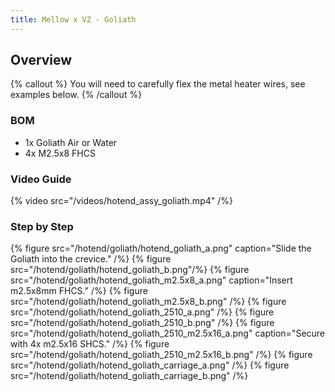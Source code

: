 ```yaml
---
title: Mellow x VZ - Goliath
---
```


## Overview

{% callout %}
You will need to carefully flex the metal heater wires, see examples below.
{% /callout %}

### BOM

- 1x Goliath Air or Water
- 4x M2.5x8 FHCS

### Video Guide
{% video src="/videos/hotend_assy_goliath.mp4" /%}

### Step by Step
{% figure src="/hotend/goliath/hotend_goliath_a.png" caption="Slide the Goliath into the crevice." /%}
{% figure src="/hotend/goliath/hotend_goliath_b.png"/%}
{% figure src="/hotend/goliath/hotend_goliath_m2.5x8_a.png" caption="Insert m2.5x8mm FHCS." /%}
{% figure src="/hotend/goliath/hotend_goliath_m2.5x8_b.png" /%}
{% figure src="/hotend/goliath/hotend_goliath_2510_a.png" /%}
{% figure src="/hotend/goliath/hotend_goliath_2510_b.png" /%}
{% figure src="/hotend/goliath/hotend_goliath_2510_m2.5x16_a.png" caption="Secure with 4x m2.5x16 SHCS." /%}
{% figure src="/hotend/goliath/hotend_goliath_2510_m2.5x16_b.png" /%}
{% figure src="/hotend/goliath/hotend_goliath_carriage_a.png" /%}
{% figure src="/hotend/goliath/hotend_goliath_carriage_b.png" /%}
